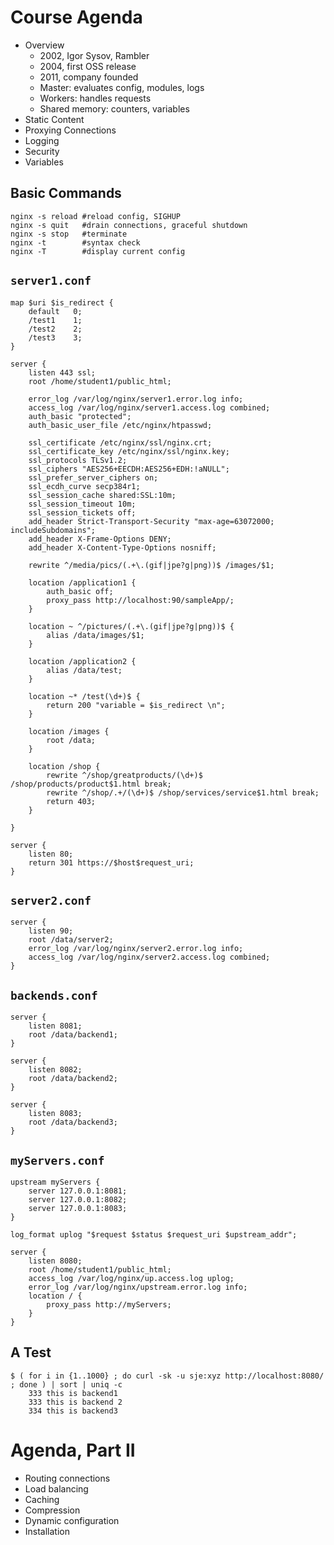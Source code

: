 # Course Agenda

* Overview
  * 2002, Igor Sysov, Rambler
  * 2004, first OSS release
  * 2011, company founded
  * Master: evaluates config, modules, logs
  * Workers: handles requests
  * Shared memory: counters, variables
* Static Content
* Proxying Connections
* Logging
* Security
* Variables

## Basic Commands

```
nginx -s reload #reload config, SIGHUP
nginx -s quit   #drain connections, graceful shutdown
nginx -s stop   #terminate
nginx -t        #syntax check
nginx -T        #display current config
```

## ```server1.conf```

```
map $uri $is_redirect {
    default   0;
    /test1    1;
    /test2    2;
    /test3    3;
}

server {
    listen 443 ssl;
    root /home/student1/public_html;

    error_log /var/log/nginx/server1.error.log info;
    access_log /var/log/nginx/server1.access.log combined;
    auth_basic "protected";
    auth_basic_user_file /etc/nginx/htpasswd;

    ssl_certificate /etc/nginx/ssl/nginx.crt;
    ssl_certificate_key /etc/nginx/ssl/nginx.key;
    ssl_protocols TLSv1.2;
    ssl_ciphers "AES256+EECDH:AES256+EDH:!aNULL";
    ssl_prefer_server_ciphers on;
    ssl_ecdh_curve secp384r1;
    ssl_session_cache shared:SSL:10m;
    ssl_session_timeout 10m;
    ssl_session_tickets off;
    add_header Strict-Transport-Security "max-age=63072000; includeSubdomains";
    add_header X-Frame-Options DENY;
    add_header X-Content-Type-Options nosniff;

    rewrite ^/media/pics/(.+\.(gif|jpe?g|png))$ /images/$1;

    location /application1 {
        auth_basic off;
        proxy_pass http://localhost:90/sampleApp/;
    }

    location ~ ^/pictures/(.+\.(gif|jpe?g|png))$ {
        alias /data/images/$1;
    }

    location /application2 {
        alias /data/test;
    }

    location ~* /test(\d+)$ {
        return 200 "variable = $is_redirect \n";
    }

    location /images {
        root /data;
    }

    location /shop {
        rewrite ^/shop/greatproducts/(\d+)$ /shop/products/product$1.html break;
        rewrite ^/shop/.+/(\d+)$ /shop/services/service$1.html break;
        return 403;
    }

}

server {
    listen 80;
    return 301 https://$host$request_uri;
}
```

## ```server2.conf```

```
server {
    listen 90;
    root /data/server2;
    error_log /var/log/nginx/server2.error.log info;
    access_log /var/log/nginx/server2.access.log combined;
}
```

## ```backends.conf```

```
server {
    listen 8081;
    root /data/backend1;
}

server {
    listen 8082;
    root /data/backend2;
}

server {
    listen 8083;
    root /data/backend3;
}
```

## ```myServers.conf```

```
upstream myServers {
    server 127.0.0.1:8081;
    server 127.0.0.1:8082;
    server 127.0.0.1:8083;
}

log_format uplog "$request $status $request_uri $upstream_addr";

server {
    listen 8080;
    root /home/student1/public_html;
    access_log /var/log/nginx/up.access.log uplog;
    error_log /var/log/nginx/upstream.error.log info;
    location / {
        proxy_pass http://myServers;
    }
}
```

## A Test

```
$ ( for i in {1..1000} ; do curl -sk -u sje:xyz http://localhost:8080/ ; done ) | sort | uniq -c
    333 this is backend1
    333 this is backend 2
    334 this is backend3
```

# Agenda, Part II

* Routing connections
* Load balancing
* Caching
* Compression
* Dynamic configuration
* Installation
